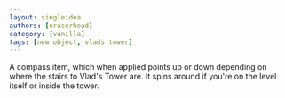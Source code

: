 ```yaml
---
layout: singleidea
authors: [eraserhead]
category: [vanilla]
tags: [new object, vlads tower]
---
```

A compass item, which when applied points up or down depending on where the stairs to Vlad's Tower are. It spins around if you're on the level itself or inside the tower.
